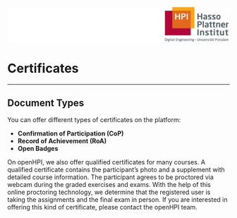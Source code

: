 ![HPI Logo](img/HPI_Logo.png)

# Certificates

----------

## Document Types

You can offer different types of certificates on the platform: 

- **Confirmation of Participation (CoP)**
- **Record of Achievement (RoA)**
- **Open Badges**

On openHPI, we also offer qualified certificates for many courses. A qualified certificate contains the participant’s photo and a supplement with detailed course information. 
The participant agrees to be proctored via webcam during the graded exercises and exams. With the help of this online proctoring technology, we determine that the registered user is taking the assignments and the final exam in person. If you are interested in offering this kind of certificate, please contact the openHPI team.
